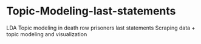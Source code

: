 # Topic-Modeling-last-statements
LDA Topic modeling in death row prisoners last statements
Scraping data + topic modeling and visualization
